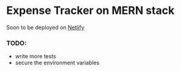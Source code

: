 # Expense Tracker on MERN stack

Soon to be deployed on [Netlify]

### TODO:

- write more tests
- secure the environment variables

[netlify]: https://www.netlify.com/
